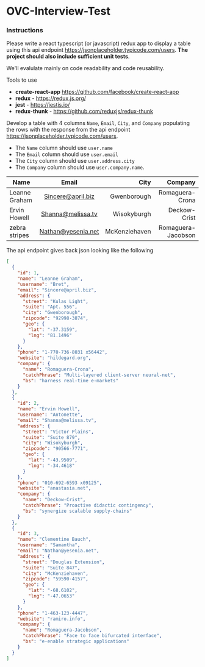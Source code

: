 # OVC-Interview-Test

### Instructions

Please write a react typescript (or javascript) redux app to display a table using this api endpoint https://jsonplaceholder.typicode.com/users.  **The project should also include sufficient unit tests**.

We'll evalulate mainly on code readability and code reusability.

Tools to use
- **create-react-app** https://github.com/facebook/create-react-app
- **redux** - https://redux.js.org/
- **jest** - https://jestjs.io/
- **redux-thunk** - https://github.com/reduxjs/redux-thunk
  

Develop a table with 4 columns `Name`, `Email`, `City`, and `Company` populating the rows with the response from the api endpoint https://jsonplaceholder.typicode.com/users.  
  - The `Name` column should use `user.name`
  - The `Email` column should use `user.email`
  - The `City` column should use `user.address.city` 
  - The `Company` column should use `user.company.name`.

| Name        | Email           | City  | Company |
| ------------- |:-------------:| -----:| -----:  |  
| Leanne Graham      | Sincere@april.biz | Gwenborough |   Romaguera-Crona      |
| Ervin Howell    | Shanna@melissa.tv      |   Wisokyburgh |    Deckow-Crist     |
| zebra stripes | Nathan@yesenia.net      |    McKenziehaven |      Romaguera-Jacobson   |

The api endpoint gives back json looking like the following 
```json
[
  {
    "id": 1,
    "name": "Leanne Graham",
    "username": "Bret",
    "email": "Sincere@april.biz",
    "address": {
      "street": "Kulas Light",
      "suite": "Apt. 556",
      "city": "Gwenborough",
      "zipcode": "92998-3874",
      "geo": {
        "lat": "-37.3159",
        "lng": "81.1496"
      }
    },
    "phone": "1-770-736-8031 x56442",
    "website": "hildegard.org",
    "company": {
      "name": "Romaguera-Crona",
      "catchPhrase": "Multi-layered client-server neural-net",
      "bs": "harness real-time e-markets"
    }
  },
  {
    "id": 2,
    "name": "Ervin Howell",
    "username": "Antonette",
    "email": "Shanna@melissa.tv",
    "address": {
      "street": "Victor Plains",
      "suite": "Suite 879",
      "city": "Wisokyburgh",
      "zipcode": "90566-7771",
      "geo": {
        "lat": "-43.9509",
        "lng": "-34.4618"
      }
    },
    "phone": "010-692-6593 x09125",
    "website": "anastasia.net",
    "company": {
      "name": "Deckow-Crist",
      "catchPhrase": "Proactive didactic contingency",
      "bs": "synergize scalable supply-chains"
    }
  },
  {
    "id": 3,
    "name": "Clementine Bauch",
    "username": "Samantha",
    "email": "Nathan@yesenia.net",
    "address": {
      "street": "Douglas Extension",
      "suite": "Suite 847",
      "city": "McKenziehaven",
      "zipcode": "59590-4157",
      "geo": {
        "lat": "-68.6102",
        "lng": "-47.0653"
      }
    },
    "phone": "1-463-123-4447",
    "website": "ramiro.info",
    "company": {
      "name": "Romaguera-Jacobson",
      "catchPhrase": "Face to face bifurcated interface",
      "bs": "e-enable strategic applications"
    }
  }
]
  ```

